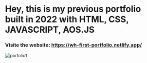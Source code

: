 # Hey, this is my previous portfolio built in 2022 with HTML, CSS, JAVASCRIPT, AOS.JS
### Visite the website: https://wh-first-portfolio.netlify.app/

![porfolio1](https://user-images.githubusercontent.com/101454117/225329399-01aeb768-761b-422f-b9be-24988d99c472.png)
